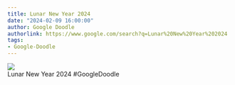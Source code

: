 ```yaml
---
title: Lunar New Year 2024
date: "2024-02-09 16:00:00"
author: Google Doodle
authorlink: https://www.google.com/search?q=Lunar%20New%20Year%202024
tags:
- Google-Doodle
---
```

<img src="https://www.google.com/logos/doodles/2024/lunar-new-year-2024-kr-tw-6753651837110462.3-law.gif" referrerpolicy="no-referrer"><br>Lunar New Year 2024 #GoogleDoodle
